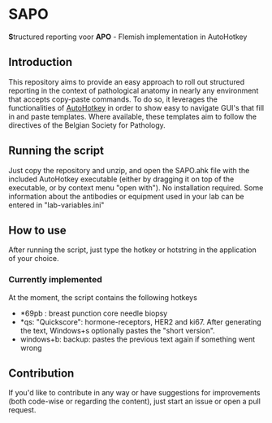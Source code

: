 # SAPO
**S**tructured reporting voor **APO** - Flemish implementation in AutoHotkey
## Introduction
This repository aims to provide an easy approach to roll out structured reporting in the context of pathological anatomy in nearly any environment that accepts copy-paste commands.
To do so, it leverages the functionalities of [AutoHotkey](https://github.com/AutoHotkey/AutoHotkey) in order to show easy to navigate GUI's that fill in and paste templates. Where available, these templates aim to follow the directives of the Belgian Society for Pathology.

## Running the script
Just copy the repository and unzip, and open the SAPO.ahk file with the included AutoHotkey executable (either by dragging it on top of the executable, or by context menu "open with"). No installation required.
Some information about the antibodies or equipment used in your lab can be entered in "lab-variables.ini"

## How to use
After running the script, just type the hotkey or hotstring in the application of your choice.
### Currently implemented
At the moment, the script contains the following hotkeys
- *69pb : breast punction core needle biopsy
- *qs: "Quickscore": hormone-receptors, HER2 and ki67. After generating the text, Windows+s optionally pastes the "short version".
- windows+b: backup: pastes the previous text again if something went wrong

## Contribution
If you'd like to contribute in any way or have suggestions for improvements (both code-wise or regarding the content), just start an issue or open a pull request.

